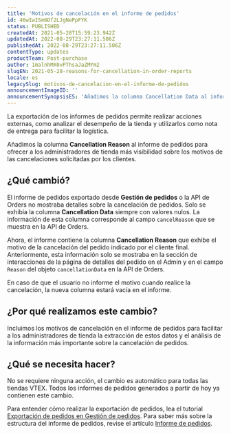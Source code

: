 ```yaml
---
title: 'Motivos de cancelación en el informe de pedidos'
id: 46wIwISm6Df2LJgNePpFYK
status: PUBLISHED
createdAt: 2021-05-28T15:59:23.942Z
updatedAt: 2022-08-29T23:27:11.506Z
publishedAt: 2022-08-29T23:27:11.506Z
contentType: updates
productTeam: Post-purchase
author: 1malnhMX0vPThsaJaZMYm2
slugEN: 2021-05-28-reasons-for-cancellation-in-order-reports
locale: es
legacySlug: motivos-de-cancelacion-en-el-informe-de-pedidos
announcementImageID: ''
announcementSynopsisES: 'Añadimos la columna Cancellation Data al informe de pedidos para dar visibilidad a los motivos de las cancelaciones.'
---
```


La exportación de los informes de pedidos permite realizar acciones externas, como analizar el desempeño de la tienda y utilizarlos como nota de entrega para facilitar la logística.

Añadimos la columna **Cancellation Reason** al informe de pedidos para ofrecer a los administradores de tienda más visibilidad sobre los motivos de las cancelaciones solicitadas por los clientes.

## ¿Qué cambió?

El informe de pedidos exportado desde **Gestión de pedidos** o la API de Orders no mostraba detalles sobre la cancelación de pedidos. Solo se exhibía la columna **Cancellation Data** siempre con valores nulos. La información de esta columna corresponde al campo `cancelReason` que se muestra en la API de Orders.

Ahora, el informe contiene la columna **Cancellation Reason** que exhibe el motivo de la cancelación del pedido indicado por el cliente final. Anteriormente, esta información solo se mostraba en la sección de interacciones de la página de detalles del pedido en el Admin y en el campo `Reason` del objeto `cancellationData` en la API de Orders.

En caso de que el usuario no informe el motivo cuando realice la cancelación, la nueva columna estará vacía en el informe.

## ¿Por qué realizamos este cambio?

Incluimos los motivos de cancelación en el informe de pedidos para facilitar a los administradores de tienda la extracción de estos datos y el análisis de la información más importante sobre la cancelación de pedidos.

## ¿Qué se necesita hacer?

No se requiere ninguna acción, el cambio es automático para todas las tiendas VTEX. Todos los informes de pedidos generados a partir de hoy ya contienen este cambio.

Para entender cómo realizar la exportación de pedidos, lea el tutorial [Exportación de pedidos en Gestión de pedidos](/es/tutorial/exportando-pedidos-no-gerenciamento-de-pedidos--tutorials_6417). Para saber más sobre la estructura del informe de pedidos, revise el artículo [Informe de pedidos](/es/tutorial/planilha-de-pedidos--31m1ewsmsEe0WS4So2aGMY).

